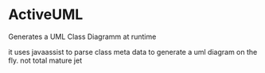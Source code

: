 # ActiveUML
Generates a UML Class Diagramm at runtime

it uses javaassist to parse class meta data to generate a uml diagram on the fly.
not total mature jet
